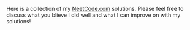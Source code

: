 Here is a collection of my <a href = "https://neetcode.io">NeetCode.com</a> solutions. Please feel free to discuss what you blieve I did well and what I can improve on with my solutions!
